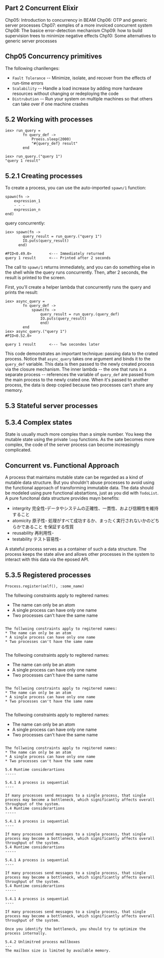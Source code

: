 Part 2 Concurrent Elixir
----

Chp05: Introduction to concurrency in BEAM
Chp06: OTP and generic server processes
Chp07: exmples of a more involced concurrent system
Chp08: The basice error-detection mechanism
Chp09: how to build supervision trees to minimize negative effects
Chp10: Some alternatives to generic server processes

Chp05 Concurrency primitives
-----

The following chanllenges:
* `Fault Tolerance` -- Minimize, isolate, and recover from the effects of run-time errors
* `Scalability` -- Handle a load increase by adding more hardware resources without changing or redeploying the code
* `Distrubution` -- Run your system on multiple machines so that others can take over if one machine crashes

5.2 Working with processes
----

```
iex> run_query = 
        fn query_def ->
            Proess.sleep(2000)
            "#{query_def} result"
        end

iex> run_query.("query 1")
"query 1 result"
```

5.2.1 Creating processes
----
To create a process, you can use the auto-imported `spawn/1` function:
```
spawn(fn ->
    expression_1
    - - -
    expression_n
end)
```

query concurrently:
```
iex> spawn(fn ->
        query_result = run_query.("query 1")
        IO.puts(query_result)
      end)

#PID<0.49.0>        <--- Immediately returned
query 1 result      <--- Printed after 2 seconds
```
The call to `spawn/1` returns immediately, and you can do something else in the shell while the query runs concurrently. Then, after 2 seconds, the result is
printed to the screen.


First, you'll create a helper lambda that concurrently runs the query and prints the result:
```
iex> async_query = 
        fn query_def ->
            spawn(fn ->
                query_result = run_query.(query_def)
                IO.puts(query_result)
                end)
        end
iex> async_query.("query 1")
#PID<0.52.0>

query 1 result      <--- Two secondes later
```

This code demonstrates an important technique: passing data to the crated process.
Notice that `async_query` takes one argument and binds it to the `query_def` variable.
This data is then passed to the newly created process via the closure mechanism. The inner lambda -- the one that runs in a separate process -- references the variable of `query_def` are passed from the main process to the newly crated one.
When it's passed to another process, the data is deep copied because two processes can't share any memory.

5.3 Stateful server processes
----

5.3.4 Complex states
----
State is usually much more complex than a simple number. 
You keep the mutable state using the private `loop` functions.
As the sate becomes more complex, the code of the server process can become increasingly complicated.


Concurrent vs. Functional Approach
-----
A process that maintains mutable state can be regarded as a kind of mutable
data structure. But you shouldn't abuse processes to avoid using the functional approach of transforming immutable data.
The data should be modeled using pure functional abstartions, just as you did with `TodoList`. 
A pure funcitonal data structure provides mayn benefits:
* intergrity 完全性-データやシステムの正確性、一貫性、および信頼性を維持すること 
* atomicity 原子性- 処理がすべて成功するか、まったく実行されないかのどちらかであること を保証する性質
* reusability 再利用性-
* testability テスト容易性-

A stateful process serves as a container of such a data structure. The process keeps the state alive and allows other processes in the system to interact with this data via the eposed API.

5.3.5 Registered processes
----

```
Process.register(self(), :some_name)
```

The follwoing constraints apply to regitered names:
* The name can only be an atom
* A single process can have only one name
* Two processes can't have the same name


```

The follwoing constraints apply to regitered names:
* The name can only be an atom
* A single process can have only one name
* Two processes can't have the same name


```

The follwoing constraints apply to regitered names:
* The name can only be an atom
* A single process can have only one name
* Two processes can't have the same name


```

The follwoing constraints apply to regitered names:
* The name can only be an atom
* A single process can have only one name
* Two processes can't have the same name


```

The follwoing constraints apply to regitered names:
* The name can only be an atom
* A single process can have only one name
* Two processes can't have the same name


```

The follwoing constraints apply to regitered names:
* The name can only be an atom
* A single process can have only one name
* Two processes can't have the same name

5.4 Runtime considerartions
-----

5.4.1 A process is sequential
----

If many processes send messages to a single process, that single process may become a bottleneck, which significantly affects overall throughput of the system.
5.4 Runtime considerartions
-----

5.4.1 A process is sequential
----

If many processes send messages to a single process, that single process may become a bottleneck, which significantly affects overall throughput of the system.
5.4 Runtime considerartions
-----

5.4.1 A process is sequential
----

If many processes send messages to a single process, that single process may become a bottleneck, which significantly affects overall throughput of the system.
5.4 Runtime considerartions
-----

5.4.1 A process is sequential
----

If many processes send messages to a single process, that single process may become a bottleneck, which significantly affects overall throughput of the system.

Once you identify the bottleneck, you should try to optimize the process internally.

5.4.2 Unlimitred process mallboxes
---
The mailbox size is limited by available memory.